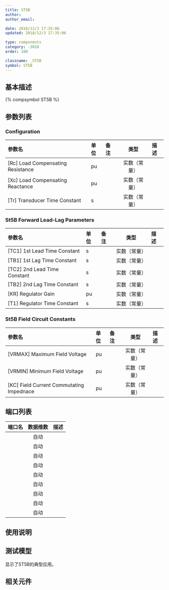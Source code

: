 ```yaml
---
title: ST5B
author: 
author_email:

date: 2018/12/3 17:35:06
updated: 2018/12/3 17:35:06

type: components
category: -3010
order: 100

classname: _ST5B
symbol: ST5B
---
```

## 基本描述
{% compsymbol ST5B %}

## 参数列表
### Configuration
| 参数名 | 单位 | 备注 | 类型 | 描述 |
| :--- | :--- | :--- | :--: | :--- |
| \[Rc\] Load Compensating Resistance | pu |  | 实数（常量） |  |
| \[Xc\] Load Compensating Reactance | pu |  | 实数（常量） |  |
| \[Tr\] Transducer Time Constant | s |  | 实数（常量） |  |

### St5B Forward Lead-Lag Parameters
| 参数名 | 单位 | 备注 | 类型 | 描述 |
| :--- | :--- | :--- | :--: | :--- |
| \[TC1\] 1st Lead Time Constant | s |  | 实数（常量） |  |
| \[TB1\] 1st Lag Time Constant | s |  | 实数（常量） |  |
| \[TC2\] 2nd Lead Time Constant | s |  | 实数（常量） |  |
| \[TB2\] 2nd Lag Time Constant | s |  | 实数（常量） |  |
| \[KR\] Regulator Gain | pu |  | 实数（常量） |  |
| \[T1\] Regulator Time Constant | s |  | 实数（常量） |  |

### St5B Field Circuit Constants
| 参数名 | 单位 | 备注 | 类型 | 描述 |
| :--- | :--- | :--- | :--: | :--- |
| \[VRMAX\] Maximum Field Voltage | pu |  | 实数（常量） |  |
| \[VRMIN\] Minimum Field Voltage | pu |  | 实数（常量） |  |
| \[KC\] Field Current Commutating Impednace | pu |  | 实数（常量） |  |


## 端口列表

| 端口名 | 数据维数 | 描述 |
| :--- | :--:  | :--- |
|  | 自动 | |                   
|  | 自动 | |                   
|  | 自动 | |                   
|  | 自动 | |                   
|  | 自动 | |                   
|  | 自动 | |                   
|  | 自动 | |                   
|  | 自动 | |                   
|  | 自动 | |                   

## 使用说明


## 测试模型
[<test name>](<test link>)显示了ST5B的典型应用。

## 相关元件


